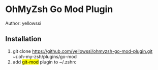# OhMyZsh Go Mod Plugin
Author: yellowssi

## Installation
1. git clone https://github.com/yellowssi/ohmyzsh-go-mod-plugin.git ~/.oh-my-zsh/plugins/go-mod
2. add <mark>git-mod</mark> plugin to ~/.zshrc
